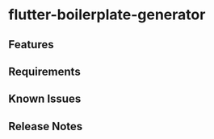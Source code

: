 # flutter-boilerplate-generator


## Features

## Requirements



## Known Issues


## Release Notes



